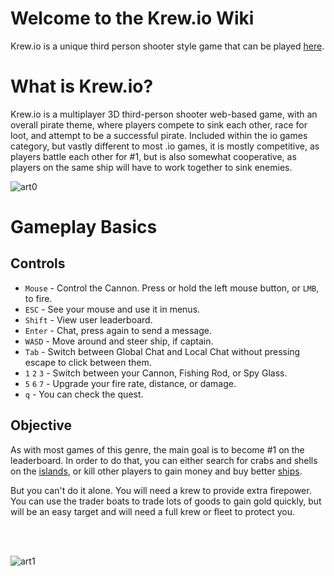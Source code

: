# Welcome to the Krew.io Wiki
Krew.io is a unique third person shooter style game that can be played [here](https://krew.io).


# What is Krew.io?
Krew.io is a multiplayer 3D third-person shooter web-based game, with an overall pirate theme, where players compete to sink each other, race for loot, and attempt to be a successful pirate. Included within the io games category, but vastly different to most .io games, it is mostly competitive, as players battle each other for #1, but is also somewhat cooperative, as players on the same ship will have to work together to sink enemies.

![art0](/assets/img/art0.png)


# Gameplay Basics

## Controls
* `Mouse` -  Control the Cannon. Press or hold the left mouse button, or `LMB`, to fire.
* `ESC` - See your mouse and use it in menus.
* `Shift` - View user leaderboard.
* `Enter` - Chat, press again to send a message.
* `WASD` - Move around and steer ship, if captain.
* `Tab` - Switch between Global Chat and Local Chat without pressing escape to click between them.
* `1` `2` `3` - Switch between your Cannon, Fishing Rod, or Spy Glass.
* `5` `6` `7` - Upgrade your fire rate, distance, or damage.
* `q` - You can check the quest.

## Objective
As with most games of this genre, the main goal is to become #1 on the leaderboard. In order to do that, you can either search for crabs and shells on the [islands](/pages/islands.md), or kill other players to gain money and buy better [ships](/pages/ships.md).

But you can't do it alone. You will need a krew to provide extra firepower. You can use the trader boats to trade lots of goods to gain gold quickly, but will be an easy target and will need a full krew or fleet to protect you.

<br><br>

![art1](/assets/img/art1.png)